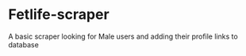 # Fetlife-scraper
A basic scraper looking for Male users and adding their profile links to database
